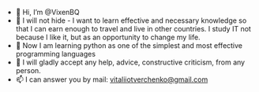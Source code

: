 - 👋 Hi, I’m @VixenBQ
- 👀 I will not hide - I want to learn effective and necessary knowledge so that I can earn enough to travel and live in other countries. I study IT not because I like it, but as an opportunity to change my life.
- 🌱 Now I am learning python as one of the simplest and most effective programming languages
- 💞️ I will gladly accept any help, advice, constructive criticism, from any person.
- 📫 I can answer you by mail: vitaliiotverchenko@gmail.com

<!---
VixenBQ/VixenBQ is a ✨ special ✨ repository because its `README.md` (this file) appears on your GitHub profile.
You can click the Preview link to take a look at your changes.
--->
